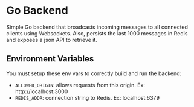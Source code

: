 # Go Backend

Simple Go backend that broadcasts incoming messages to all connected clients using Websockets. Also, persists the last 1000 messages in Redis and exposes a json API to retrieve it.

## Environment Variables

You must setup these env vars to correctly build and run the backend:

- `ALLOWED_ORIGIN`: allows requests from this origin. Ex: http://localhost:3000
- `REDIS_ADDR`: connection string to Redis. Ex: localhost:6379
